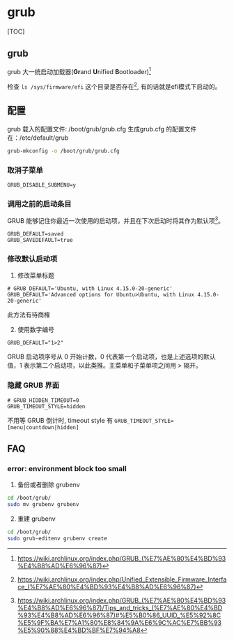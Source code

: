 # grub
[TOC]

## grub
grub 大一统启动加载器(**Gr**and **U**nified **B**ootloader)[^efi_define]

检查 `ls /sys/firmware/efi` 这个目录是否存在[^efi_exist], 有的话就是efi模式下启动的。

## 配置
grub 载入的配置文件: /boot/grub/grub.cfg
生成grub.cfg 的配置文件在：/etc/default/grub

```sh
grub-mkconfig -o /boot/grub/grub.cfg
```

### 取消子菜单
```
GRUB_DISABLE_SUBMENU=y
```

### 调用之前的启动条目
GRUB 能够记住你最近一次使用的启动项，并且在下次启动时将其作为默认项[^grub_setting]。

```
GRUB_DEFAULT=saved
GRUB_SAVEDEFAULT=true
```

### 修改默认启动项
1. 修改菜单标题
```
# GRUB_DEFAULT='Ubuntu, with Linux 4.15.0-20-generic'
GRUB_DEFAULT='Advanced options for Ubuntu>Ubuntu, with Linux 4.15.0-20-generic'
```
此方法有待商榷

2. 使用数字编号
```
GRUB_DEFAULT="1>2"
```

GRUB 启动项序号从 0 开始计数，0 代表第一个启动项，也是上述选项的默认值，1 表示第二个启动项，以此类推。主菜单和子菜单项之间用 > 隔开。

### 隐藏 GRUB 界面
```
# GRUB_HIDDEN_TIMEOUT=0
GRUB_TIMEOUT_STYLE=hidden
```

不用等 GRUB 倒计时, timeout style 有 `GRUB_TIMEOUT_STYLE=[menu|countdown|hidden]`


## FAQ
### error: environment block too small
1. 备份或者删除 grubenv
```sh
cd /boot/grub/
sudo mv grubenv grubenv
```

2. 重建 grubenv
```sh
cd /boot/grub/
sudo grub-editenv grubenv create
```


[^efi_define]: https://wiki.archlinux.org/index.php/GRUB_(%E7%AE%80%E4%BD%93%E4%B8%AD%E6%96%87)
[^efi_exist]: https://wiki.archlinux.org/index.php/Unified_Extensible_Firmware_Interface_(%E7%AE%80%E4%BD%93%E4%B8%AD%E6%96%87)
[^grub_setting]: https://wiki.archlinux.org/index.php/GRUB_(%E7%AE%80%E4%BD%93%E4%B8%AD%E6%96%87)/Tips_and_tricks_(%E7%AE%80%E4%BD%93%E4%B8%AD%E6%96%87)#%E5%B0%86_UUID_%E5%92%8C%E5%9F%BA%E7%A1%80%E8%84%9A%E6%9C%AC%E7%BB%93%E5%90%88%E4%BD%BF%E7%94%A8

